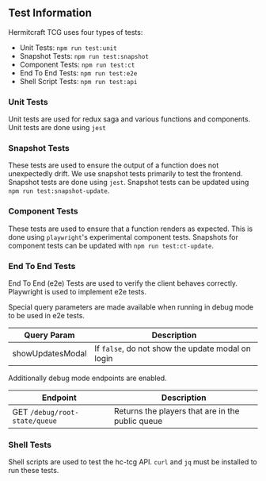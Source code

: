 ## Test Information

Hermitcraft TCG uses four types of tests:

- Unit Tests: `npm run test:unit`
- Snapshot Tests: `npm run test:snapshot`
- Component Tests: `npm run test:ct`
- End To End Tests: `npm run test:e2e`
- Shell Script Tests: `npm run test:api`

### Unit Tests
Unit tests are used for redux saga and various functions and components.
Unit tests are done using `jest`

### Snapshot Tests
These tests are used to ensure the output of a function does not unexpectedly drift.
We use snapshot tests primarily to test the frontend. Snapshot tests are done using `jest`.
Snapshot tests can be updated using `npm run test:snapshot-update`.

### Component Tests
These tests are used to ensure that a function renders as expected. This is done
using `playwright`'s experimental component tests. Snapshots for component tests
can be updated with `npm run test:ct-update`.

### End To End Tests
End To End (e2e) Tests are used to verify the client behaves correctly.
Playwright is used to implement e2e tests.

Special query parameters are made available when running in debug mode to be used in e2e tests.

| Query Param | Description |
| ----------- | ----------- |
| showUpdatesModal | If `false`, do not show the update modal on login |

Additionally debug mode endpoints are enabled.

| Endpoint | Description |
| ---      | ----        |
| GET `/debug/root-state/queue` | Returns the players that are in the public queue |

### Shell Tests
Shell scripts are used to test the hc-tcg API. `curl` and `jq` must be installed to run these tests.


